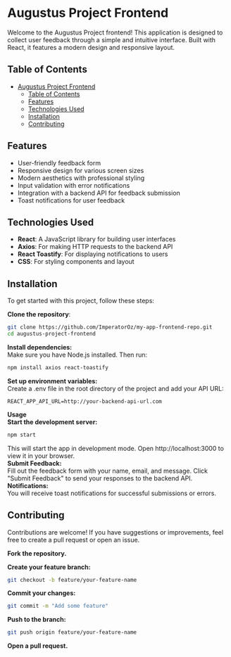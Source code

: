 # Augustus Project Frontend

Welcome to the Augustus Project frontend! This application is designed to collect user feedback through a simple and intuitive interface. Built with React, it features a modern design and responsive layout.

## Table of Contents

- [Augustus Project Frontend](#augustus-project-frontend)
  - [Table of Contents](#table-of-contents)
  - [Features](#features)
  - [Technologies Used](#technologies-used)
  - [Installation](#installation)
  - [Contributing](#contributing)

## Features

- User-friendly feedback form
- Responsive design for various screen sizes
- Modern aesthetics with professional styling
- Input validation with error notifications
- Integration with a backend API for feedback submission
- Toast notifications for user feedback

## Technologies Used

- **React**: A JavaScript library for building user interfaces
- **Axios**: For making HTTP requests to the backend API
- **React Toastify**: For displaying notifications to users
- **CSS**: For styling components and layout

## Installation

To get started with this project, follow these steps:

**Clone the repository**:
   ```bash
   git clone https://github.com/ImperatorOz/my-app-frontend-repo.git
   cd augustus-project-frontend
   ```
**Install dependencies:**  
Make sure you have Node.js installed. Then run:  
```bash
npm install axios react-toastify
```  

**Set up environment variables:**  
Create a .env file in the root directory of the project and add your API URL:

`REACT_APP_API_URL=http://your-backend-api-url.com`

**Usage**  
**Start the development server:**  
```bash
npm start
```

This will start the app in development mode. Open http://localhost:3000 to view it in your browser.  
**Submit Feedback:**  
Fill out the feedback form with your name, email, and message.
Click "Submit Feedback" to send your responses to the backend API.
**Notifications:**  
You will receive toast notifications for successful submissions or errors.

## Contributing

Contributions are welcome! If you have suggestions or improvements, feel free to create a pull request or open an issue.  

**Fork the repository.**  

**Create your feature branch:**  

```bash
git checkout -b feature/your-feature-name
```  

**Commit your changes:**  

```bash
git commit -m "Add some feature"
```

**Push to the branch:**  

```bash
git push origin feature/your-feature-name
```  

**Open a pull request.**
